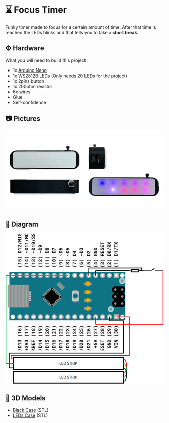 
# ⌛ Focus Timer

Funky timer made to focus for a certain amount of time. After that time is reached the LEDs blinks and that tells you to take a **short break**.               

## ⚙️ Hardware

What you will need to build this project :
-  1x [Arduino Nano](https://fr.aliexpress.com/item/4000903444456.html?spm=a2g0o.productlist.0.0.5dc2557dnw2m26&algo_pvid=688f4c30-4102-452f-874a-0d5c8fb5387d&algo_exp_id=688f4c30-4102-452f-874a-0d5c8fb5387d-17&pdp_ext_f=%7B%22sku_id%22%3A%2210000010480222243%22%7D&pdp_npi=1%40dis%7CCHF%7C%7C5.79%7C%7C%7C%7C%7C%402101d68d16512131606552773e5b47%7C10000010480222243%7Csea)
- 1x [WS2812B LEDs](https://fr.aliexpress.com/item/2036819167.html?spm=a2g0o.order_list.0.0.370c5e5bdFYsjG&gatewayAdapt=glo2fra) (Only needs 20 LEDs for the project)
- 1x 2pins button
- 1x 200ohm resistor
- 6x wires
- Glue
- Self-confidence 

## 📷 Pictures 

![picture](./readmeAssets/img/focusTimerImg.png)

## 📐 Diagram

![diagram](./readmeAssets/img/diagram.png)

## 🧊 3D Models

- [Black Case](./readmeAssets/models/focusTimerCase.stl) (STL)
- [LEDs Case](./readmeAssets/models/focusTimerLedCase.stl) (STL)
